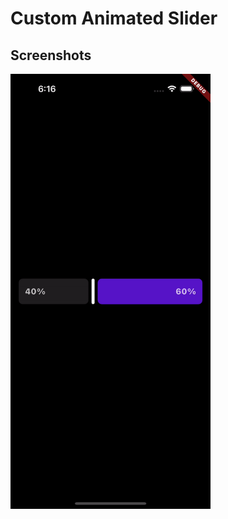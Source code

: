 # Custom Animated Slider

## Screenshots

<img src="https://raw.githubusercontent.com/imSanjaySoni/Animated-Slider/main/screenshots/demo.gif" alt="Demo"  width=320 />
